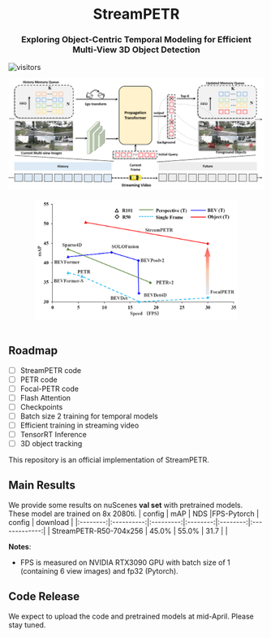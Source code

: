 <div align="center">
<h1>StreamPETR</h1>
<h3>Exploring Object-Centric Temporal Modeling for Efficient Multi-View 3D Object Detection</h3>
</div>

![visitors](https://visitor-badge.glitch.me/badge?page_id=megvii-research/PETR)

<div align="center">
  <img src="figs/framework.png" width="750"/>
</div><br/>
<div align="center">
  <img src="figs/fps.png" width="400"/>
</div><br/>
    
## Roadmap

- [ ] StreamPETR code
- [ ] PETR code
- [ ] Focal-PETR code
- [ ] Flash Attention
- [ ] Checkpoints
- [ ] Batch size 2 training for temporal models
- [ ] Efficient training in streaming video
- [ ] TensorRT Inference
- [ ] 3D object tracking

<!-- ## Introduction -->
This repository is an official implementation of StreamPETR.
## Main Results
We provide some results on nuScenes **val set** with pretrained models. These model are trained on 8x 2080ti.
| config            | mAP      | NDS     |FPS-Pytorch    |   config |   download |
|:--------:|:----------:|:---------:|:--------:|:--------:|:-------------:|
| StreamPETR-R50-704x256   | 45.0%     | 55.0%    | 31.7  | |  

**Notes**: 
- FPS is measured on NVIDIA RTX3090 GPU with batch size of 1 (containing 6 view images) and fp32 (Pytorch). 

## Code Release
We expect to upload the code and pretrained models at mid-April. Please stay tuned. 
